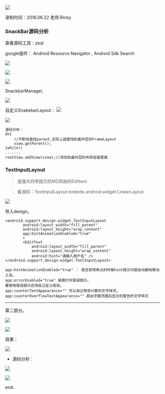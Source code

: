 ![](https://github.com/IvyZh/Android_Learning/blob/master/DN/UI/imgs/QQ%E6%88%AA%E5%9B%BE.png)

录制时间：2016.06.22
老师:Ricky


### SnackBar源码分析

查看源码工具：zeal

google插件： Android Resource Navigator , Android Sdk Search

![](https://github.com/IvyZh/Android_Learning/blob/master/DN/UI/imgs/QQ%E6%88%AA%E5%9B%BE20170303125914.png)

![](https://github.com/IvyZh/Android_Learning/blob/master/DN/UI/imgs/QQ%E6%88%AA%E5%9B%BE20170303132145.png)

![](https://github.com/IvyZh/Android_Learning/blob/master/DN/UI/imgs/QQ%E6%88%AA%E5%9B%BE20170303132526.png)

SnackbarManager,

![](https://github.com/IvyZh/Android_Learning/blob/master/DN/UI/imgs/QQ%E6%88%AA%E5%9B%BE20170303133710.png)

自定义SnakebarLayout：
![](https://github.com/IvyZh/Android_Learning/blob/master/DN/UI/imgs/QQ%E6%88%AA%E5%9B%BE20170303135156.png)

![](https://github.com/IvyZh/Android_Learning/blob/master/DN/UI/imgs/QQ%E6%88%AA%E5%9B%BE20170303135722.png)


	源码分析：
	do{
		//不断地查找parent,实际上就是找到最外层的FrameLayout
		view.getParent();
	}while()
	.......
	rootView.addView(view);//添加到最外层的布局容器里面



### TextInputLayout ###

> 是强大的带提示的MD风格的Edittext

> 看源码：TextInputLayout extends android.widget.LinearLayout

![](https://github.com/IvyZh/Android_Learning/blob/master/DN/UI/imgs/QQ%E6%88%AA%E5%9B%BE20170303142801.png)

导入design。

	<android.support.design.widget.TextInputLayout
	        android:layout_width="fill_parent"
	        android:layout_height="wrap_content" 
	        app:hintAnimationEnabled="true"
	        >
	        <EditText
	            android:layout_width="fill_parent"
	            android:layout_height="wrap_content"
	            android:hint="请输入用户名" />
	</android.support.design.widget.TextInputLayout>
	
	app:hintAnimationEnabled="true" ： 是否获得焦点的时候hint提示问题会动画地移动上去。
	app:errorEnabled="true" 是都打开错误提示。
	要使用错误提示还得自己定义规则。
	app:counterTextAppearance="" 可以自己修改计数的文字样式。
	app:counterOverflowTextAppearance="" 超出字数范围后显示的警告的文字样式



---

第二部分。

![](https://github.com/IvyZh/Android_Learning/blob/master/DN/UI/imgs/QQ%E6%88%AA%E5%9B%BE20170303151232.png)

![](https://github.com/IvyZh/Android_Learning/blob/master/DN/UI/imgs/QQ%E6%88%AA%E5%9B%BE20170303151250.png)

效果：

![](https://github.com/IvyZh/Android_Learning/blob/master/DN/UI/imgs/QQ%E6%88%AA%E5%9B%BE20170303151352.png)

- 源码分析：

![](https://github.com/IvyZh/Android_Learning/blob/master/DN/UI/imgs/QQ%E6%88%AA%E5%9B%BE20170303152538.png)

![](https://github.com/IvyZh/Android_Learning/blob/master/DN/UI/imgs/QQ%E6%88%AA%E5%9B%BE20170303152808.png)


end.